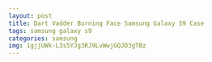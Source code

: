 ```yaml
---
layout: post
title: Dart Vadder Burning Face Samsung Galaxy S9 Case
tags: samsung galaxy s9
categories: samsung
img: 1gjjUWk-L3s5YJg3RJ9LvWwjGQJD3gTBz
---
```

